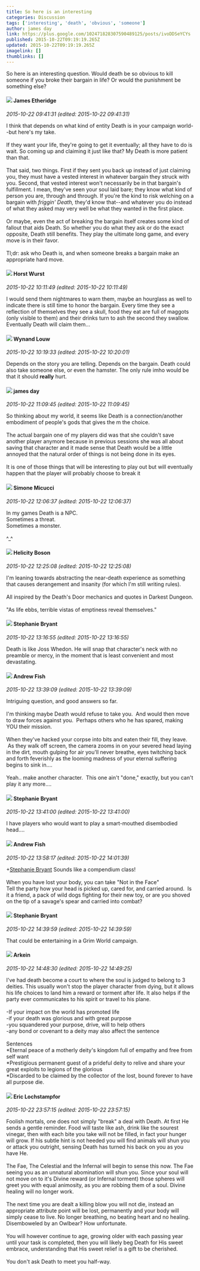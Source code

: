 ```yaml
---
title: So here is an interesting
categories: Discussion
tags: ['interesting', 'death', 'obvious', 'someone']
author: james day
link: https://plus.google.com/102471828307590489125/posts/ivoDDSeYCYs
published: 2015-10-22T09:19:19.265Z
updated: 2015-10-22T09:19:19.265Z
imagelink: []
thumblinks: []
---
```


So here is an interesting question. Would death be so obvious to kill someone if you broke their bargain in life? Or would the punishment be something else?
<div id='comment z12afzbg1nnnwfpju04ci3jzusnajbeyzfs'>
  <h4><img src='{{site.baseurl}}//images/avatars/117175341165637840811_photo.jpg'> James Etheridge</h4>
      <p><cite>2015-10-22 09:41:31 (edited: 2015-10-22 09:41:31)</cite></p>
        <p>I think that depends on what kind of entity Death is in your campaign world--but here&#39;s my take.<br /><br />If they want your life, they&#39;re going to get it eventually; all they have to do is wait. So coming up and claiming it just like that? My Death is more patient than that.<br /><br />That said, two things. First if they sent you back up instead of just claiming you, they must have a vested interest in whatever bargain they struck with you. Second, that vested interest won&#39;t necessarily be in that bargain&#39;s fulfillment. I mean, they&#39;ve seen your soul laid bare; they know what kind of person you are, through and through. If you&#39;re the kind to risk welching on a bargain with <i>friggin&#39; Death,</i> they&#39;d know that--and whatever you do instead of what they asked may very well be what they wanted in the first place.<br /><br />Or maybe, even the act of breaking the bargain itself creates some kind of fallout that aids Death. So whether you do what they ask or do the exact opposite, Death still benefits. They play the ultimate long game, and every move is in their favor.<br /><br />Tl;dr: ask who Death is, and when someone breaks a bargain make an appropriate hard move.</p>
</div>
        

<div id='comment z12afzbg1nnnwfpju04ci3jzusnajbeyzfs'>
  <h4><img src='{{site.baseurl}}//images/avatars/100166690471780012764_photo.jpg'> Horst Wurst</h4>
      <p><cite>2015-10-22 10:11:49 (edited: 2015-10-22 10:11:49)</cite></p>
        <p>I would send them nightmares to warn them, maybe an hourglass as well to indicate there is still time to honor the bargain. Every time they see a reflection of themselves they see a skull, food they eat are full of maggots (only visible to them) and their drinks turn to ash the second they swallow. Eventually Death will claim them...</p>
</div>
        

<div id='comment z12afzbg1nnnwfpju04ci3jzusnajbeyzfs'>
  <h4><img src='{{site.baseurl}}//images/avatars/111256963556395023796_photo.jpg'> Wynand Louw</h4>
      <p><cite>2015-10-22 10:19:33 (edited: 2015-10-22 10:20:01)</cite></p>
        <p>Depends on the story you are telling. Depends on the bargain. Death could also take someone else, or even the hamster. The only rule imho would be that it should <b>really</b> hurt.</p>
</div>
        

<div id='comment z12afzbg1nnnwfpju04ci3jzusnajbeyzfs'>
  <h4><img src='{{site.baseurl}}//images/avatars/102471828307590489125_photo.jpg'> james day</h4>
      <p><cite>2015-10-22 11:09:45 (edited: 2015-10-22 11:09:45)</cite></p>
        <p>So thinking about my world, it seems like Death is a connection/another embodiment of people&#39;s gods that gives the m the choice.<br /><br />The actual bargain one of my players did was that she couldn&#39;t save another player anymore because in previous sessions she was all about saving that character and it made sense that Death would be a little annoyed that the natural order of things is not being done in its eyes.<br /><br />It is one of those things that will be interesting to play out but will eventually happen that the player will probably choose to break it</p>
</div>
        

<div id='comment z12afzbg1nnnwfpju04ci3jzusnajbeyzfs'>
  <h4><img src='{{site.baseurl}}//images/avatars/101456219798191255548_photo.jpg'> Simone Micucci</h4>
      <p><cite>2015-10-22 12:06:37 (edited: 2015-10-22 12:06:37)</cite></p>
        <p>In my games Death is a NPC.<br />Sometimes a threat.<br />Sometimes a monster.<br /><br />^_^</p>
</div>
        

<div id='comment z12afzbg1nnnwfpju04ci3jzusnajbeyzfs'>
  <h4><img src='{{site.baseurl}}//images/avatars/104645452066685630238_photo.jpg'> Helicity Boson</h4>
      <p><cite>2015-10-22 12:25:08 (edited: 2015-10-22 12:25:08)</cite></p>
        <p>I&#39;m leaning towards abstracting the near-death experience as something that causes derangement and insanity (for which I&#39;m still writing rules).<br /><br />All inspired by the Death&#39;s Door mechanics and quotes in Darkest Dungeon.<br /><br />&quot;As life ebbs, terrible vistas of emptiness reveal themselves.&quot;</p>
</div>
        

<div id='comment z12afzbg1nnnwfpju04ci3jzusnajbeyzfs'>
  <h4><img src='{{site.baseurl}}//images/avatars/117607363824545671895_photo.jpg'> Stephanie Bryant</h4>
      <p><cite>2015-10-22 13:16:55 (edited: 2015-10-22 13:16:55)</cite></p>
        <p>Death is like Joss Whedon. He will snap that character&#39;s neck with no preamble or mercy, in the moment that is least convenient and most devastating.</p>
</div>
        

<div id='comment z12afzbg1nnnwfpju04ci3jzusnajbeyzfs'>
  <h4><img src='{{site.baseurl}}//images/avatars/109840962456887986459_photo.jpg'> Andrew Fish</h4>
      <p><cite>2015-10-22 13:39:09 (edited: 2015-10-22 13:39:09)</cite></p>
        <p>Intriguing question, and good answers so far.  <br /><br />I&#39;m thinking maybe Death would refuse to take you.  And would then move to draw forces against you.  Perhaps others who he has spared, making YOU their mission.<br /><br />When they&#39;ve hacked your corpse into bits and eaten their fill, they leave.  As they walk off screen, the camera zooms in on your severed head laying in the dirt, mouth gulping for air you&#39;ll never breathe, eyes twitching back and forth feverishly as the looming madness of your eternal suffering begins to sink in....<br /><br />Yeah.. make another character.  This one ain&#39;t &quot;done,&quot; exactly, but you can&#39;t play it any more....</p>
</div>
        

<div id='comment z12afzbg1nnnwfpju04ci3jzusnajbeyzfs'>
  <h4><img src='{{site.baseurl}}//images/avatars/117607363824545671895_photo.jpg'> Stephanie Bryant</h4>
      <p><cite>2015-10-22 13:41:00 (edited: 2015-10-22 13:41:00)</cite></p>
        <p>I have players who would want to play a smart-mouthed disembodied head....</p>
</div>
        

<div id='comment z12afzbg1nnnwfpju04ci3jzusnajbeyzfs'>
  <h4><img src='{{site.baseurl}}//images/avatars/109840962456887986459_photo.jpg'> Andrew Fish</h4>
      <p><cite>2015-10-22 13:58:17 (edited: 2015-10-22 14:01:39)</cite></p>
        <p><span class="proflinkWrapper"><span class="proflinkPrefix">+</span><a class="proflink" href="https://plus.google.com/117607363824545671895" oid="117607363824545671895">Stephanie Bryant</a></span> Sounds like a compendium class!<br /><br />When you have lost your body, you can take &quot;Not in the Face&quot;<br />Tell the party how your head is picked up, cared for, and carried around.  Is it a friend, a pack of wild dogs fighting for their new toy, or are you shoved on the tip of a savage&#39;s spear and carried into combat?</p>
</div>
        

<div id='comment z12afzbg1nnnwfpju04ci3jzusnajbeyzfs'>
  <h4><img src='{{site.baseurl}}//images/avatars/117607363824545671895_photo.jpg'> Stephanie Bryant</h4>
      <p><cite>2015-10-22 14:39:59 (edited: 2015-10-22 14:39:59)</cite></p>
        <p>That could be entertaining in a Grim World campaign.</p>
</div>
        

<div id='comment z12afzbg1nnnwfpju04ci3jzusnajbeyzfs'>
  <h4><img src='{{site.baseurl}}//images/avatars/116511679422841762028_photo.jpg'> Arkein</h4>
      <p><cite>2015-10-22 14:48:30 (edited: 2015-10-22 14:49:25)</cite></p>
        <p>I&#39;ve had death become a court to where the soul is judged to belong to 3 deities. This usually won&#39;t stop the player character from dying, but it allows his life choices to land him a reward or torment after life. It also helps if the party ever communicates to his spirit or travel to his plane.<br /><br />-If your impact on the world has promoted life<br />-if your death was glorious and with great purpose<br />-you squandered your purpose, drive, will to help others<br />-any bond or covenant to a deity may also affect the sentence<br /><br />Sentences<br />*Eternal peace of a motherly deity&#39;s kingdom full of empathy and free from self want<br />*Prestigious permanent guest of a prideful deity to relive and share your great exploits to legions of the glorious<br />*Discarded to be claimed by the collector of the lost, bound forever to have all purpose die.</p>
</div>
        

<div id='comment z12afzbg1nnnwfpju04ci3jzusnajbeyzfs'>
  <h4><img src='{{site.baseurl}}//images/avatars/104811112088336879051_photo.jpg'> Eric Lochstampfor</h4>
      <p><cite>2015-10-22 23:57:15 (edited: 2015-10-22 23:57:15)</cite></p>
        <p>Foolish mortals, one does not simply &quot;break&quot; a deal with Death. At first He sends a gentle reminder. Food will taste like ash, drink like the sourest vinegar, then with each bite you take will not be filled, in fact your hunger will grow. If his subtle hint is not heeded you will find animals will shun you or attack you outright, sensing Death has turned his back on you as you have He.<br /><br />The Fae, The Celestial and the Infernal will begin to sense this now. The Fae seeing you as an unnatural abomination will shun you. Since your soul will not move on to it&#39;s Divine reward (or Infernal torment) those spheres will greet you with equal animosity, as you are robbing them of a soul. Divine healing will no longer work.<br /><br />The next time you are dealt a killing blow you will not die, instead an appropriate attribute point will be lost, permanently and your body will simply cease to live. No longer breathing, no beating heart and no healing. Disemboweled by an Owlbear? How unfortunate.<br /><br />You will however continue to age, growing older with each passing year until your task is completed, then you will likely beg Death for His sweet embrace, understanding that His sweet relief is a gift to be cherished.<br /><br />You don&#39;t ask Death to meet you half-way.</p>
</div>
        